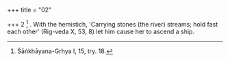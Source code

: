 +++
title = "02"

+++
2 [^2] . With the hemistich, 'Carrying stones (the river) streams; hold fast each other' (Rig-veda X, 53, 8) let him cause her to ascend a ship.


[^2]:  Śāṅkhāyana-Gṛhya I, 15, try. 18.
